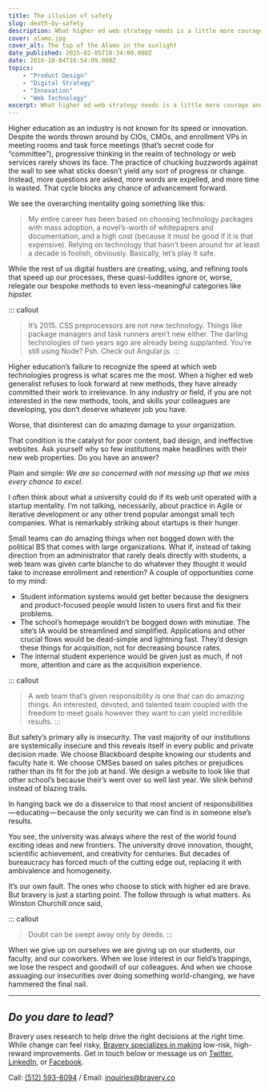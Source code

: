 ```yaml
---
title: The illusion of safety
slug: death-by-safety
description: What higher ed web strategy needs is a little more courage and a lot more action.
cover: alamo.jpg
cover_alt: The top of the Alamo in the sunlight
date_published: 2015-02-05T18:34:00.000Z
date: 2018-10-04T16:54:09.000Z
topics:
    - "Product Design"
    - "Digital Strategy"
    - "Innovation"
    - "Web Technology"
excerpt: What higher ed web strategy needs is a little more courage and a lot more action.
---
```


Higher education as an industry is not known for its speed or innovation. Despite the words thrown around by CIOs, CMOs, and enrollment VPs in meeting rooms and task force meetings (that’s secret code for “committee”), progressive thinking in the realm of technology or web services rarely shows its face. The practice of chucking buzzwords against the wall to see what sticks doesn’t yield any sort of progress or change. Instead, more questions are asked, more words are expelled, and more time is wasted. That cycle blocks any chance of advancement forward.

We see the overarching mentality going something like this:

> My entire career has been based on choosing technology packages with mass adoption, a novel’s-worth of whitepapers and documentation, and a high cost (because it must be good if it is that expensive). Relying on technology that hasn’t been around for at least a decade is foolish, obviously. Basically, let’s play it safe.

While the rest of us digital hustlers are creating, using, and refining tools that speed up our processes, these quasi-luddites ignore or, worse, relegate our bespoke methods to even less-meaningful categories like *hipster.*

::: callout
> It’s 2015. CSS preprocessors are not new technology. Things like package managers and task runners aren’t new either. The darling technologies of two years ago are already being supplanted. You’re still using Node? Psh. Check out Angular.js.
:::

Higher education’s failure to recognize the speed at which web technologies progress is what scares me the most. When a higher ed web generalist refuses to look forward at new methods, they have already committed their work to irrelevance. In any industry or field, if you are not interested in the new methods, tools, and skills your colleagues are developing, you don’t deserve whatever job you have.

Worse, that disinterest can do amazing damage to your organization.

That condition is the catalyst for poor content, bad design, and ineffective websites. Ask yourself why so few institutions make headlines with their new web properties. Do you have an answer?

Plain and simple: *We are so concerned with not messing up that we miss every chance to excel.*

I often think about what a university could do if its web unit operated with a startup mentality. I’m not talking, necessarily, about practice in Agile or iterative development or any other trend popular amongst small tech companies. What is remarkably striking about startups is their hunger.

Small teams can do amazing things when not bogged down with the political BS that comes with large organizations. What if, instead of taking direction from an administrator that rarely deals directly with students, a web team was given carte blanche to do whatever they thought it would take to increase enrollment and retention? A couple of opportunities come to my mind:

- Student information systems would get better because the designers and product-focused people would listen to users first and fix their problems.
- The school’s homepage wouldn’t be bogged down with minutiae. The site’s IA would be streamlined and simplified. Applications and other crucial flows would be dead-simple and lightning fast. They’d design these things for acquisition, not for decreasing bounce rates.
- The internal student experience would be given just as much, if not more, attention and care as the acquisition experience.

::: callout
> A web team that’s given responsibility is one that can do amazing things. An interested, devoted, and talented team coupled with the freedom to meet goals however they want to can yield incredible results.
:::

But safety’s primary ally is insecurity. The vast majority of our institutions are systemically insecure and this reveals itself in every public and private decision made. We choose Blackboard despite knowing our students and faculty hate it. We choose CMSes based on sales pitches or prejudices rather than its fit for the job at hand. We design a website to look like that other school’s because their’s went over so well last year. We slink behind instead of blazing trails.

In hanging back we do a disservice to that most ancient of responsibilities — educating — because the only security we can find is in someone else’s results.

You see, the university was always where the rest of the world found exciting ideas and new frontiers. The university drove innovation, thought, scientific achievement, and creativity for centuries. But decades of bureaucracy has forced much of the cutting edge out, replacing it with ambivalence and homogeneity.

It’s our own fault. The ones who choose to stick with higher ed are brave. But bravery is just a starting point. The follow through is what matters. As Winston Churchill once said,

::: callout
> Doubt can be swept away only by deeds.
:::

When we give up on ourselves we are giving up on our students, our faculty, and our coworkers. When we lose interest in our field’s trappings, we lose the respect and goodwill of our colleagues. And when we choose assuaging our insecurities over doing something world-changing, we have hammered the final nail.

---

## *Do you dare to lead?*

Bravery uses research to help drive the right decisions at the right time. While change can feel risky, [Bravery specializes in making](/services/?utm_source=insight) low-risk, high-reward improvements. Get in touch below or message us on [Twitter](https://twitter.com/braverymedia), [LinkedIn](https://www.linkedin.com/company/bravery-media), or [Facebook](https://www.facebook.com/braverymedia/).

Call: [(512) 593-8094](tel:+15125938094)‬ / Email: [inquiries@bravery.co](mailto:inquiries@bravery.co)